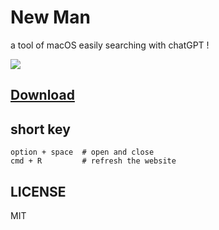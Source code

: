 # New Man 

a tool of macOS easily searching with chatGPT !

![](./preview.gif)

## [Download](https://github.com/weykon/new-man/releases)

## short key 

```
option + space  # open and close
cmd + R         # refresh the website
```

## LICENSE

MIT 

